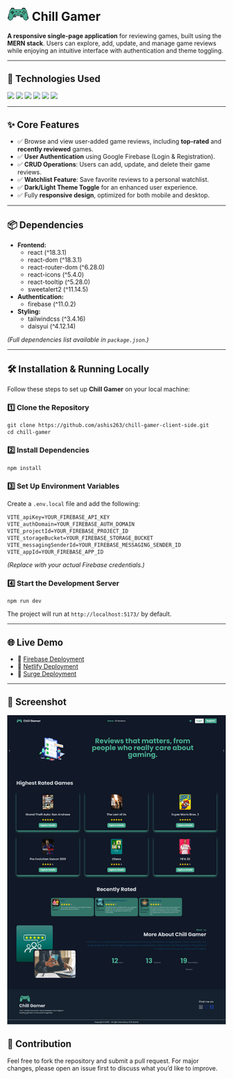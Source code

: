 
<h1><img src="src/assets/logo.png"  alt="logo"  width="50"  /> Chill Gamer</h1>

<p><strong>A responsive single-page application</strong> for reviewing games, built using the <strong>MERN stack</strong>. Users can explore, add, update, and manage game reviews while enjoying an intuitive interface with authentication and theme toggling.</p>

<hr>

<h2>🚀 Technologies Used</h2>
<p>
  <img src="https://img.shields.io/badge/MongoDB-47A248?style=for-the-badge&logo=mongodb&logoColor=white">
  <img src="https://img.shields.io/badge/Express.js-000000?style=for-the-badge&logo=express&logoColor=white">
  <img src="https://img.shields.io/badge/React-61DAFB?style=for-the-badge&logo=react&logoColor=black">
  <img src="https://img.shields.io/badge/Node.js-339933?style=for-the-badge&logo=node.js&logoColor=white">
  <img src="https://img.shields.io/badge/Firebase-FFCA28?style=for-the-badge&logo=firebase&logoColor=black">
  <img src="https://img.shields.io/badge/Tailwind%20CSS-06B6D4?style=for-the-badge&logo=tailwindcss&logoColor=white">
</p>
<hr>

<h2>✨ Core Features</h2>
<ul>
  <li>✅ Browse and view user-added game reviews, including <strong>top-rated</strong> and <strong>recently reviewed</strong> games.</li>
  <li>✅ <strong>User Authentication</strong> using Google Firebase (Login & Registration).</li>
  <li>✅ <strong>CRUD Operations</strong>: Users can add, update, and delete their game reviews.</li>
  <li>✅ <strong>Watchlist Feature</strong>: Save favorite reviews to a personal watchlist.</li>
  <li>✅ <strong>Dark/Light Theme Toggle</strong> for an enhanced user experience.</li>
  <li>✅ Fully <strong>responsive design</strong>, optimized for both mobile and desktop.</li>
</ul>
<hr>

<h2>📦 Dependencies</h2>
<ul>
  <li><strong>Frontend:</strong>
    <ul>
      <li>react (^18.3.1)</li>
      <li>react-dom (^18.3.1)</li>
      <li>react-router-dom (^6.28.0)</li>
      <li>react-icons (^5.4.0)</li>
      <li>react-tooltip (^5.28.0)</li>
      <li>sweetalert2 (^11.14.5)</li>
    </ul>
  </li>
  <li><strong>Authentication:</strong>
    <ul>
      <li>firebase (^11.0.2)</li>
    </ul>
  </li>
  <li><strong>Styling:</strong>
    <ul>
      <li>tailwindcss (^3.4.16)</li>
      <li>daisyui (^4.12.14)</li>
    </ul>
  </li>
</ul>
<p><em>(Full dependencies list available in <code>package.json</code>.)</em></p>
<hr>

<h2>🛠️ Installation & Running Locally</h2>
<p>Follow these steps to set up <strong>Chill Gamer</strong> on your local machine:</p>

<h3>1️⃣ Clone the Repository</h3>
<pre><code>git clone https://github.com/ashis263/chill-gamer-client-side.git
cd chill-gamer</code></pre>

<h3>2️⃣ Install Dependencies</h3>
<pre><code>npm install</code></pre>

<h3>3️⃣ Set Up Environment Variables</h3>
<p>Create a <code>.env.local</code> file and add the following:</p>
<pre><code>VITE_apiKey=YOUR_FIREBASE_API_KEY
VITE_authDomain=YOUR_FIREBASE_AUTH_DOMAIN
VITE_projectId=YOUR_FIREBASE_PROJECT_ID
VITE_storageBucket=YOUR_FIREBASE_STORAGE_BUCKET
VITE_messagingSenderId=YOUR_FIREBASE_MESSAGING_SENDER_ID
VITE_appId=YOUR_FIREBASE_APP_ID</code></pre>
<p><em>(Replace with your actual Firebase credentials.)</em></p>

<h3>4️⃣ Start the Development Server</h3>
<pre><code>npm run dev</code></pre>
<p>The project will run at <code>http://localhost:5173/</code> by default.</p>
<hr>

<h2>🌐 Live Demo</h2>
<ul>
  <li>🚀 <a href="https://chill-gamer-7df90.web.app/">Firebase Deployment</a></li>
  <li>🚀 <a href="https://chill-gamer-ashis263.netlify.app/">Netlify Deployment</a></li>
  <li>🚀 <a href="https://chill-gamer-ashis263.surge.sh/">Surge Deployment</a></li>
</ul>
<hr>

<h2>📸 Screenshot</h2>
<img src="src/assets/screenshot.png"  alt="screenshot"  />

<h2>🤝 Contribution</h2>
<p>Feel free to fork the repository and submit a pull request. For major changes, please open an issue first to discuss what you’d like to improve.</p>
